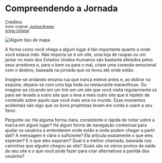 Compreendendo a Jornada
=======================
Créditos<br/>
<small>Autor original: [Joshua Brewer](http://52weeksofux.com/)<br/>[Artigo Original](http://52weeksofux.com/post/780958512/understanding-the-journey)</small>

![Algum tipo de mapa](http://media.tumblr.com/tumblr_l54dm9hjNj1qz7ace.jpg "Algum tipo de mapa")

A forma como você chega a algum lugar é tão importante quanto a onde você estava indo. Não importa se é um site, uma loja de roupas ou um jantar no meio dos Estados Unidos&ndash;humanos são bastante afetados pelos seus arredores e, para o bem ou para o mal, criam uma conexão emocional com o destino, baseada na jornada que os levou até onde estão.

Imagine-se andando emuma rua que nunca esteve antes e, ao dobrar na esquina, depara-se com uma loja linda ou restaurante maravilhoso. Ou imagine-se clicando em um link em um site que você visita regularmente só para ser levado a outro site que o leva a mais outro site que é repleto de conteúdo sobre aquilo que você mais ama no mundo. Esse momentos acidentais são algo que os bons projetistas levam em conta e usam a seu favor.

Pergunte-se: Há alguma forma clara, consistente e rápida de notar sobre a marca em algum lugar? Há algum forma de navegação contextual para ajudar os usuários a entenderem onde estão e onde podem chegar a partir dali? A mensagem é clara o suficiente? Ela articula exatamente o que eles esperam? E o que eles esperam? Qual é a melhor chamada, baseada nos caminhos que alguém chegou ao site? Quais são os vários pontos de saída do seu site e o que você pode fazer para criar alternativas à partida dos usuários?
